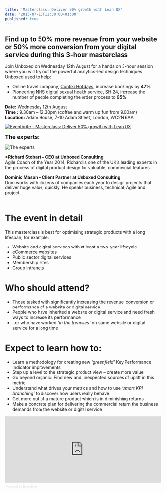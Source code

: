 ```yaml
---
title: 'Masterclass: Deliver 50% growth with Lean UX'
date: '2015-07-15T11:30:00+01:00'
published: true
---
```


<h2>Find up to 50% more revenue from your website or 50% more conversion from your digital service during this 3-hour masterclass</h2>

Join Unboxed on Wednesday 12th August for a hands on 3-hour session where you will  try out the powerful analytics-led design techniques Unboxed used to help:<br/>

- Online travel company, <a href="../product-stories/contiki-holidays">Contiki Holidays</a>, increase bookings by <b>47%</b><br/>
- Pioneering NHS digital sexual health service, <a href="../product-stories/sh24">SH:24</a>, increase the number of people completing the order process to <b>95%</b><br/>

<p><b>Date:</b> Wednesday 12th August<br/>
<b>Time :</b> 9.30am – 12.30pm (coffee and warm up fun from 9.00am)<br/>
<b>Location:</b> Adam House, 7-10 Adam Street, London, WC2N 6AA<br/></p>

<p><a href="http://www.eventbrite.co.uk/e/masterclass-deliver-50-growth-with-lean-ux-tickets-17761740845?ref=ebtn" target="_blank"><img src="https://www.eventbrite.co.uk/custombutton?eid=17761740845" alt="Eventbrite - Masterclass: Deliver 50% growth with Lean UX" /></a></p>

<p><font size="4"><b>The experts:</b><br/></font></p>

![The experts](https://s3-eu-west-1.amazonaws.com/unboxed-web-image-uploader/0a7a4fd43b96c300693f75ff1c0ca91c.PNG)

<p><b>>Richard Stobart – CEO at Unboxed Consulting</b><br/>
Agile Coach of the Year 2014, Richard is one of the UK’s leading experts in the process of digital product design for valuable, commercial features.<br/></p>

<p><b>Dominic Mason – Client Partner at Unboxed Consulting</b><br/>
Dom works with dozens of companies each year to design projects that deliver huge value, quickly. He speaks business, technical, Agile and project.<br/>
<br/></p>

<h1>The event in detail</h1>

This masterclass is best for optimising strategic products with a long lifespan, for example:

- Website and digital services with at least a two-year lifecycle<br/>
- eCommerce websites<br/>
- Public sector digital services<br/>
- Membership sites<br/>
- Group intranets<br/>

<h1>Who should attend?</h1>

- Those tasked with significantly increasing the revenue, conversion or performance of a website or digital service<br/>
- People who have inherited a website or digital service and need fresh ways to increase its performance<br/>
- ..or who have worked <i>&#39;in the trenches&#39;</i> on same website or digital service for a long time<br/>

<h1>Expect to learn how to:</h1>

- Learn a methodology for creating new <i>‘greenfield’</i> Key Performance Indicator improvements<br/>
- Step up a level to the strategic product view – create more value<br/>
- Go beyond organic: Find new and unexpected sources of uplift in this metric<br/>
- Understand what drives your metrics and how to use <i>‘smart KPI branching’</i> to discover how users really behave<br/>
- Get more out of a mature product which is in diminishing returns<br/>
- Make a concrete plan for delivering the commercial return the business demands from the website or digital service<br/>

<div><iframe  src="https://eventbrite.co.uk/tickets-external?eid=17761740845&amp;ref=etckt" frameborder="0" height="214" width="100%" vspace="0" hspace="0" marginheight="5" marginwidth="5" scrolling="auto" allowtransparency="true"></iframe><div style="font-family:Helvetica, Arial; font-size:10px; padding:5px 0 5px; margin:2px; width:100%; text-align:left;" ><a class="powered-by-eb" style="color: #dddddd; text-decoration: none;" target="_blank" href="http://www.eventbrite.co.uk/r/etckt">Powered by Eventbrite</a></div></div>
